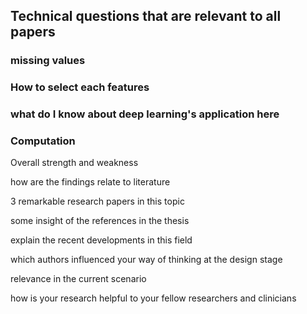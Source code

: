 ## Technical questions that are relevant to all papers

### missing values 

### How to select each features

### what do I know about deep learning's application here

### Computation 

Overall strength and weakness

how are the findings relate to literature 

3 remarkable research papers in this topic 

some insight of the references in the thesis 

explain the recent developments in this field 

which authors influenced your way of thinking at the design stage

relevance in the current scenario 

how is your research helpful to your fellow researchers and clinicians 

